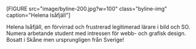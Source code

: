 
[FIGURE src="image/byline-200.jpg?w=100" class="byline-img" caption="Helena Isåfjäll"]

Helena Isåfjäll, en förvirrad och frustrerad legitimerad lärare i bild och SO. Numera arbetande student med intressen för webb- och grafisk design. Bosatt i Skåne men ursprungligen från Sverige!
